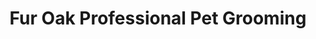 ---
title: "Fur Oak Professional Pet Grooming"
url: /leander/fur-oak-professional-pet-grooming/
shop: pet grooming
---